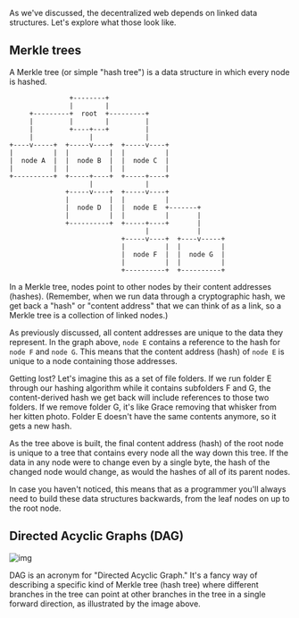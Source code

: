 
As we've discussed, the decentralized web depends on linked data structures. Let's explore
what those look like.

## Merkle trees
A Merkle tree (or simple "hash tree") is a data structure in which every node is hashed.

```
               +--------+
               |        |
     +---------+  root  +---------+
     |         |        |         |
     |         +----+---+         |
     |              |             |
+----v-----+  +-----v----+  +-----v----+
|          |  |          |  |          |
|  node A  |  |  node B  |  |  node C  |
|          |  |          |  |          |
+----------+  +-----+----+  +-----+----+
                    |             |
              +-----v----+  +-----v----+
              |          |  |          |
              |  node D  |  |  node E  +-------+
              |          |  |          |       |
              +----------+  +-----+----+       |
                                  |            |
                            +-----v----+  +----v-----+
                            |          |  |          |
                            |  node F  |  |  node G  |
                            |          |  |          |
                            +----------+  +----------+
```

In a Merkle tree, nodes point to other nodes by their content addresses (hashes). (Remember,
when we run data through a cryptographic hash, we get back a "hash" or "content address"
that we can think of as a link, so a Merkle tree is a collection of linked nodes.)

As previously discussed, all content addresses are unique to the data they represent. In the graph above, `node E` contains a reference to the hash for `node F` and `node G`. This means that the content address (hash) of `node E` is unique to a node containing those addresses.

Getting lost? Let's imagine this as a set of file folders. If we run folder E through our hashing algorithm
while it contains subfolders F and G, the content-derived hash we get back will include references to those two folders. If we remove folder G, it's like Grace removing that whisker from her kitten photo. Folder E doesn't have the same contents anymore, so it gets a new hash.

As the tree above is built, the final content address (hash) of the root node is unique to a
tree that contains every node all the way down this tree. If the data in any node were
to change even by a single byte, the hash of the changed node would change, as would the hashes
of all of its parent nodes.

In case you haven't noticed, this means that as a programmer you'll always need to build
these data structures backwards, from the leaf nodes on up to the root node.

## Directed Acyclic Graphs (DAG)

![img](https://upload.wikimedia.org/wikipedia/commons/c/c6/Topological_Ordering.svg)

DAG is an acronym for "Directed Acyclic Graph." It's a fancy way of describing a
specific kind of Merkle tree (hash tree) where different branches in the tree can point at other branches
in the tree in a single forward direction, as illustrated by the image above.
